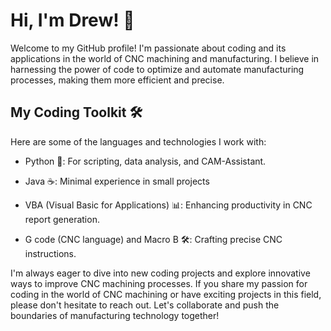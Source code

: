 # Hi, I'm Drew! 👋

Welcome to my GitHub profile! I'm passionate about coding and its applications in the world of CNC machining and manufacturing. I believe in harnessing the power of code to optimize and automate manufacturing processes, making them more efficient and precise.

## My Coding Toolkit 🛠️

Here are some of the languages and technologies I work with:

- Python 🐍: For scripting, data analysis, and CAM-Assistant. 
- Java ☕: Minimal experience in small projects

- VBA (Visual Basic for Applications) 📊: Enhancing productivity in CNC report generation.

- G code (CNC language) and Macro B 🛠️: Crafting precise CNC instructions.

I'm always eager to dive into new coding projects and explore innovative ways to improve CNC machining processes. If you share my passion for coding in the world of CNC machining or have exciting projects in this field, please don't hesitate to reach out. Let's collaborate and push the boundaries of manufacturing technology together!
